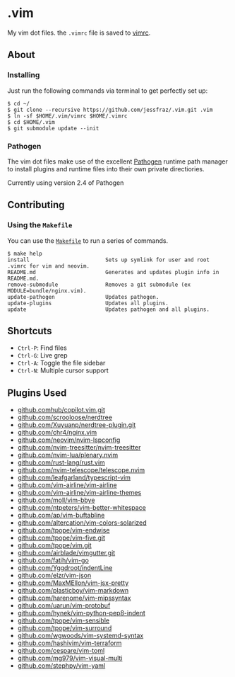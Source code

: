.vim
====

My vim dot files. the `.vimrc` file is saved to [vimrc](https://github.com/jessfraz/.vim/blob/master/vimrc).

## About

### Installing

Just run the following commands via terminal to get perfectly set up:

```console
$ cd ~/
$ git clone --recursive https://github.com/jessfraz/.vim.git .vim
$ ln -sf $HOME/.vim/vimrc $HOME/.vimrc
$ cd $HOME/.vim
$ git submodule update --init
```

### Pathogen
The vim dot files make use of the excellent [Pathogen](https://github.com/tpope/vim-pathogen) runtime path manager to install plugins and runtime files into their own private directiories.

Currently using version 2.4 of Pathogen

## Contributing

### Using the `Makefile`

You can use the [`Makefile`](Makefile) to run a series of commands.

```console
$ make help
install                        Sets up symlink for user and root .vimrc for vim and neovim.
README.md                      Generates and updates plugin info in README.md.
remove-submodule               Removes a git submodule (ex MODULE=bundle/nginx.vim).
update-pathogen                Updates pathogen.
update-plugins                 Updates all plugins.
update                         Updates pathogen and all plugins.
```

## Shortcuts

- `Ctrl-P`: Find files
- `Ctrl-G`: Live grep
- `Ctrl-A`: Toggle the file sidebar
- `Ctrl-N`: Multiple cursor support

## Plugins Used
* [github.comhub/copilot.vim.git](https://github.com/github/copilot.vim.git)
* [github.com/scrooloose/nerdtree](https://github.com/scrooloose/nerdtree.git)
* [github.com/Xuyuanp/nerdtree-plugin.git](https://github.com/Xuyuanp/nerdtree-git-plugin.git)
* [github.com/chr4/nginx.vim](https://github.com/chr4/nginx.vim.git)
* [github.com/neovim/nvim-lspconfig](https://github.com/neovim/nvim-lspconfig.git)
* [github.com/nvim-treesitter/nvim-treesitter](https://github.com/nvim-treesitter/nvim-treesitter.git)
* [github.com/nvim-lua/plenary.nvim](https://github.com/nvim-lua/plenary.nvim.git)
* [github.com/rust-lang/rust.vim](https://github.com/rust-lang/rust.vim.git)
* [github.com/nvim-telescope/telescope.nvim](https://github.com/nvim-telescope/telescope.nvim.git)
* [github.com/leafgarland/typescript-vim](https://github.com/leafgarland/typescript-vim.git)
* [github.com/vim-airline/vim-airline](https://github.com/vim-airline/vim-airline.git)
* [github.com/vim-airline/vim-airline-themes](https://github.com/vim-airline/vim-airline-themes.git)
* [github.com/moll/vim-bbye](https://github.com/moll/vim-bbye.git)
* [github.com/ntpeters/vim-better-whitespace](https://github.com/ntpeters/vim-better-whitespace.git)
* [github.com/ap/vim-buftabline](https://github.com/ap/vim-buftabline.git)
* [github.com/altercation/vim-colors-solarized](https://github.com/altercation/vim-colors-solarized.git)
* [github.com/tpope/vim-endwise](https://github.com/tpope/vim-endwise.git)
* [github.com/tpope/vim-five.git](https://github.com/tpope/vim-fugitive.git)
* [github.com/tpope/vim.git](https://github.com/tpope/vim-git.git)
* [github.com/airblade/vimgutter.git](https://github.com/airblade/vim-gitgutter.git)
* [github.com/fatih/vim-go](https://github.com/fatih/vim-go.git)
* [github.com/Yggdroot/indentLine](https://github.com/Yggdroot/indentLine.git)
* [github.com/elzr/vim-json](https://github.com/elzr/vim-json.git)
* [github.com/MaxMEllon/vim-jsx-pretty](https://github.com/MaxMEllon/vim-jsx-pretty.git)
* [github.com/plasticboy/vim-markdown](https://github.com/plasticboy/vim-markdown.git)
* [github.com/harenome/vim-mipssyntax](https://github.com/harenome/vim-mipssyntax.git)
* [github.com/uarun/vim-protobuf](https://github.com/uarun/vim-protobuf.git)
* [github.com/hynek/vim-python-pep8-indent](https://github.com/hynek/vim-python-pep8-indent.git)
* [github.com/tpope/vim-sensible](https://github.com/tpope/vim-sensible.git)
* [github.com/tpope/vim-surround](https://github.com/tpope/vim-surround.git)
* [github.com/wgwoods/vim-systemd-syntax](https://github.com/wgwoods/vim-systemd-syntax.git)
* [github.com/hashivim/vim-terraform](https://github.com/hashivim/vim-terraform.git)
* [github.com/cespare/vim-toml](https://github.com/cespare/vim-toml.git)
* [github.com/mg979/vim-visual-multi](https://github.com/mg979/vim-visual-multi.git)
* [github.com/stephpy/vim-yaml](https://github.com/stephpy/vim-yaml.git)
